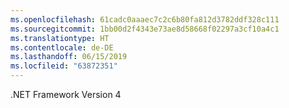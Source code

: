 ```yaml
---
ms.openlocfilehash: 61cadc0aaaec7c2c6b80fa812d3782ddf328c111
ms.sourcegitcommit: 1bb00d2f4343e73ae8d58668f02297a3cf10a4c1
ms.translationtype: HT
ms.contentlocale: de-DE
ms.lasthandoff: 06/15/2019
ms.locfileid: "63872351"
---
```

.NET Framework Version 4